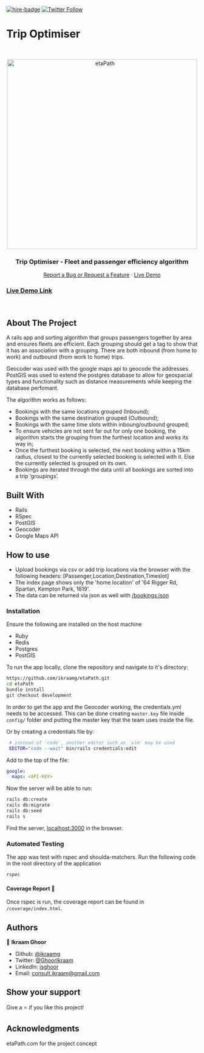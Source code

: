 <!-- [![Contributors][contributors-shield]][contributors-url][![Forks][forks-shield]][forks-url][![Stargazers][stars-shield]][stars-url][![Issues][issues-shield]][issues-url] -->
[![hire-badge](https://img.shields.io/badge/Consult%20/%20Hire%20Ikraam-Click%20to%20Contact-brightgreen)](mailto:consult.ikraam@gmail.com) [![Twitter Follow](https://img.shields.io/twitter/follow/GhoorIkraam?label=Follow%20Ikraam%20on%20Twitter&style=social)](https://twitter.com/GhoorIkraam)

# Trip Optimiser
<!-- PROJECT LOGO -->

<br />
<p align="center">
  <a href="https://github.com/ikraamg/etaPath.git">
    <p align="center"> <img src="https://user-images.githubusercontent.com/34813339/97208673-13507180-17c4-11eb-918e-7360436c48bd.png" alt="etaPath" height="500">
    </p>
  </a>

  <h3 align="center">Trip Optimiser - Fleet and passenger efficiency algorithm </h3>

  <p align="center">
    <a href="https://github.com/ikraamg/etaPath/issues">Report a Bug or Request a Feature</a>
    ·
    <a href="https://trip-booking-algorithm.herokuapp.com/">Live Demo</a>
  </p>
</p>

<!-- Live Link  -->

### [Live Demo Link](https://trip-booking-algorithm.herokuapp.com/)

<br>
<!-- ABOUT THE PROJECT -->

## About The Project

A rails app and sorting algorithm that groups passengers together by area and ensures fleets are efficient. Each grouping should get a tag to show that it has an association with a grouping. There are both inbound (from home to work) and outbound (from work to home) trips.

Geocoder was used with the google maps api to geocode the addresses.
PostGIS was used to extend the postgres database to allow for geospacial types and functionality such as distance measurements while keeping the database perfomant.

The algorithm works as follows:

- Bookings with the same locations grouped (Inbound);
- Bookings with the same destination  grouped (Outbound);
- Bookings with the same time slots within inboung/outbound grouped;
- To ensure vehicles are not sent far out for only one booking, the algorithm starts the grouping from the furthest location and works its way in;
- Once the furthest booking is selected, the next booking within a 15km radius, closest to the currently selected booking is selected with it. Else the currently selected is grouped on its own.
- Bookings are iterated through the data until all bookings are sorted into a trip ‘groupings’.

<!-- CONTROL'S -->
## Built With

- Rails
- RSpec
- PostGIS
- Geocoder
- Google Maps API

## How to use

- Upload bookings via csv or add trip locations via the browser with the following headers: [Passenger,Location,Destination,Timeslot]
- The index page shows only the 'home location' of '64 Rigger Rd, Spartan, Kempton Park, 1619'.
- The data can be returned via json as well with [/bookings.json]()

### Installation

Ensure the following are installed on the host machine

- Ruby
- Redis
- Postgres
- PostGIS

To run the app locally, clone the repository and navigate to it's directory:

```bash
https://github.com/ikraamg/etaPath.git
cd etaPath
bundle install
git checkout development

```

In order to get the app and the Geocoder working, the credentials.yml needs to be accessed.
This can be done creating `master.key` file inside `config/` folder and putting the master key that the team uses inside the file.

Or by creating a credentials file by:

```bash
 # instead of 'code', another editor such as 'vim' may be used
 EDITOR="code --wait" bin/rails credentials:edit
```

Add to the top of the file:

``` yml
google:
  maps: <API-KEY>
```

Now the server will be able to run:

```bash
rails db:create
rails db:migrate
rails db:seed
rails s
```

Find the server, [localhost:3000](http://localhost:3000) in the browser.

### Automated Testing

The app was test with rspec and shoulda-matchers. Run the following code in the root directory of the application

```bash
rspec
```

#### Coverage Report 🧪

Once rspec is run, the coverage report can be found in `/coverage/index.html`.

<!-- CONTACT -->

## Authors

👤 **Ikraam Ghoor**

- Github: [@ikraamg](https://github.com/ikraamg)
- Twitter: [@GhoorIkraam](https://twitter.com/GhoorIkraam)
- LinkedIn: [isghoor](https://linkedin.com/isghoor)
- Email: [consult.ikraam@gmail.com](mailto:consult.ikraam@gmail.com)

## Show your support

Give a ⭐️ if you like this project!

## Acknowledgments

etaPath.com for the project concept

<!-- MARKDOWN LINKS & IMAGES -->
<!-- https://www.markdownguide.org/basic-syntax/#reference-style-links -->

[contributors-shield]: https://img.shields.io/github/contributors/ikraamg/etaPath.svg?style=flat-square
[contributors-url]: https://github.com/ikraamg/etaPath/graphs/contributors
[forks-shield]: https://img.shields.io/github/forks/ikraamg/etaPath.svg?style=flat-square
[forks-url]: https://github.com/ikraamg/etaPath/network/members
[stars-shield]: https://img.shields.io/github/stars/ikraamg/etaPath.svg?style=flat-square
[stars-url]: https://github.com/ikraamg/etaPath/stargazers
[issues-shield]: https://img.shields.io/github/issues/ikraamg/etaPath.svg?style=flat-square
[issues-url]: https://github.com/ikraamg/etaPath/issues

